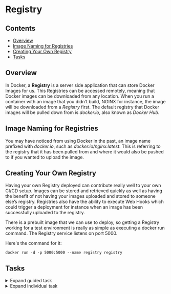 # Registry

<!--TOC_START-->
## Contents
- [Overview](#overview)
- [Image Naming for Registries](#image-naming-for-registries)
- [Creating Your Own Registry](#creating-your-own-registry)
- [Tasks](#tasks)

<!--TOC_END-->
## Overview

In Docker, a **Registry** is a server side application that can store Docker Images for us. 
This Registries can be accessed remotely, meaning that Docker images can be downloaded from any location. 
When you run a container with an image that you didn’t build, NGINX for instance, the image will be downloaded from a *Registry* first. 
The default registry that Docker images will be pulled down from is *docker.io*, also known as *Docker Hub*.

## Image Naming for Registries

You may have noticed from using Docker in the past, an image name prefixed with *docker.io*, such as *docker.io/nginx:latest*. 
This is referring to the registry that it has been pulled from and where it  would also be pushed to if you wanted to upload the image.

## Creating Your Own Registry

Having your own Registry deployed can contribute really well to your own CI/CD setup. 
Images can be stored and retrieved quickly as well as having the benefit of not having your images uploaded and stored to someone else’s registry. 
Registries also have the ability to execute Web Hooks which could trigger a deployment for instance when an image has been successfully uploaded to the registry.

There is a prebuilt image that we can use to deploy, so getting a Registry working for a test environment is really as simple as executing a docker run command. 
The Registry service listens on port 5000.

Here's the command for it:

`docker run -d -p 5000:5000 --name registry registry`

## Tasks

<details>

<summary>Expand guided task</summary>

This exercise will take you through creating your own registry that you can push and pull images to.

**Create the registry**

Start by creating the Registry and make sure that the port 5000 has been published. 

The command for it is:

`docker run -d -p 5000:5000 --name registry registry`

**Upload an Image to the Registry**

To upload an image to the Registry, we first need one that has been tagged appropriately.
 
Start by pulling an NGINX down.

`docker pull nginx:latest`

Re-tag it to be **localhost:5000/my/nginx**.

`docker tag nginx:latest localhost:5000/my/nginx`

Use the `docker push` command to push the image to the *Registry* that you have created.

`docker push localhost:5000/my/nginx`

**Download an image from the Registry**

Delete the NGINX images, both yours **localhost:5000/my/nginx** and the official **nginx** image. 

The command for this is:

`docker rmi nginx:latest localhost:5000/my/nginx`

Now we can run a docker pull command to prove that the image has been stored in the Registry that we deployed, remember to pull you docker image as **localhost:5000/my/nginx**.

The command for this is:

`docker pull localhost:5000/my/nginx`

Check that the image has been pulled by executing:

`docker images`

**Clean up*

Stop registry container:

`docker stop registry`

Remove registry container:

`docker rm registry`

Remove images:

`docker rm registry localhost:5000/my/nginx`

</details>

<details>

<summary>Expand individual task</summary>

Stop and remove all containers, remove all the images.

Try to create a shell script that can pull down a project from GitHub, build the Docker image and push it to the registry.

</details>
